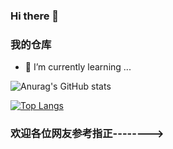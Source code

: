 ### Hi there 👋
### 我的仓库
- 🌱 I’m currently learning ...

![Anurag's GitHub stats](https://github-readme-stats.vercel.app/api?username=gcusms&show_icons=true&theme=onedark)

[![Top Langs](https://github-readme-stats.vercel.app/api/top-langs/?username=gcusms)](https://github.com/gcusms/github-readme-stats)
<!--
**gcusms/gcusms** is a ✨ _special_ ✨ repository because its `README.md` (this file) appears on your GitHub profile.
欢迎来到我的世界
Here are some ideas to get you started:

- 🔭 I’m currently working on ...

- 👯 I’m looking to collaborate on ...
- 🤔 I’m looking for help with ...
- 💬 Ask me about ...
- 📫 How to reach me: ...
- 😄 Pronouns: ...
- ⚡ Fun fact: ...
-->
### 欢迎各位网友参考指正-------->

